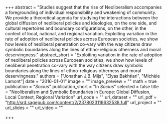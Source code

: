 +++
abstract = "Studies suggest that the rise of Neoliberalism accompanies a foregrounding of individual responsibility and weakening of community. We provide a theoretical agenda for studying the interactions between the global diffusion of neoliberal policies and ideologies, on the one side, and cultural repertoires and boundary configurations, on the other, in the context of local, national, and regional variation. Exploiting variation in the rate of adoption of neoliberal policies across European societies, we show how levels of neoliberal penetration co-vary with the way citizens draw symbolic boundaries along the lines of ethno-religious otherness and moral deservingness."
abstract_short = "Exploiting variation in the rate of adoption of neoliberal policies across European societies, we show how levels of neoliberal penetration co-vary with the way citizens draw symbolic boundaries along the lines of ethno-religious otherness and moral deservingness."
authors = ["Jonathan J.B. Mijs", "Elyas Bakhtiari", "Michèle Lamont"]
date = "2016-01-01"
image = ""
image_preview = ""
math = true
publication = "*Socius*"
publication_short = "In *Socius*"
selected = false
title = "Neoliberalism and Symbolic Boundaries in Europe: Global Diffusion, Local Context, Regional Variation"
url_code = ""
url_dataset = ""
url_pdf = "http://srd.sagepub.com/content/2/2378023116632538.full"
url_project = ""
url_slides = ""
url_video = ""

+++

